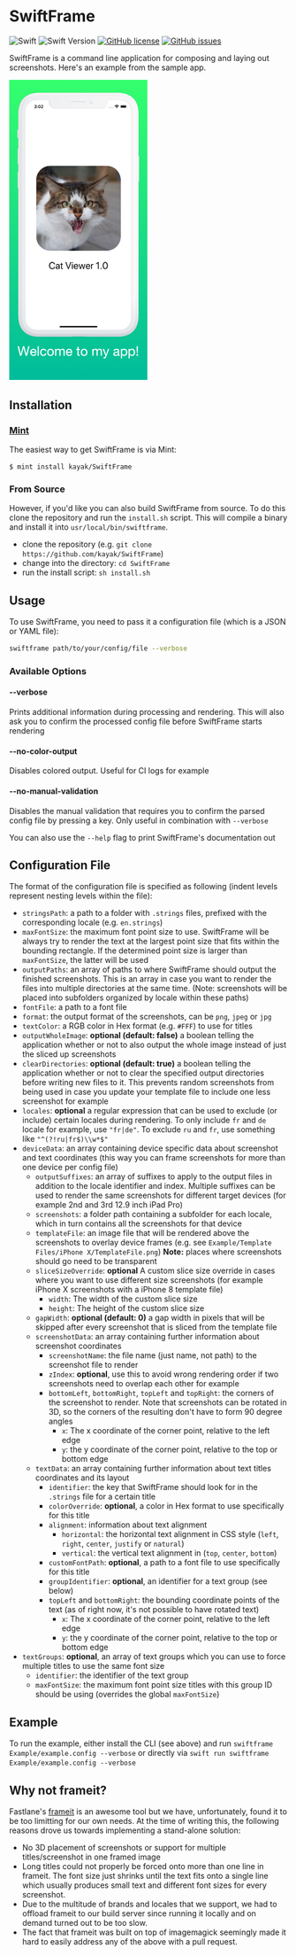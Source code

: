 # SwiftFrame

![Swift](https://github.com/kayak/SwiftFrame/workflows/Swift/badge.svg) ![Swift Version](https://img.shields.io/badge/swift-5.4-orange.svg) [![GitHub license](https://img.shields.io/github/license/kayak/SwiftFrame)](https://github.com/kayak/SwiftFrame/blob/master/LICENSE) [![GitHub issues](https://img.shields.io/github/issues/kayak/SwiftFrame)](https://github.com/kayak/SwiftFrame/issues)

SwiftFrame is a command line application for composing and laying out screenshots. Here's an example from the sample app.

<img src="Example/ExampleScreenshot.png" alt="Framed Screenshot" width="250">

## Installation

### [Mint](https://github.com/yonaskolb/mint)

The easiest way to get SwiftFrame is via Mint:

```
$ mint install kayak/SwiftFrame
```

### From Source

However, if you'd like you can also build SwiftFrame from source. To do this clone the repository and run the `install.sh` script. This will compile a binary and install it into `usr/local/bin/swiftframe`.

-   clone the repository (e.g. `git clone https://github.com/kayak/SwiftFrame`)
-   change into the directory: `cd SwiftFrame`
-   run the install script: `sh install.sh`

## Usage

To use SwiftFrame, you need to pass it a configuration file (which is a JSON or YAML file):

```bash
swiftframe path/to/your/config/file --verbose
```

### Available Options

#### --verbose

Prints additional information during processing and rendering. This will also ask you to confirm the processed config file before SwiftFrame starts rendering

#### --no-color-output

Disables colored output. Useful for CI logs for example

#### --no-manual-validation

Disables the manual validation that requires you to confirm the parsed config file by pressing a key. Only useful in combination with `--verbose`

You can also use the `--help` flag to print SwiftFrame's documentation out

## Configuration File

The format of the configuration file is specified as following (indent levels represent nesting levels within the file):

-   `stringsPath`: a path to a folder with `.strings` files, prefixed with the corresponding locale (e.g. `en.strings`)
-   `maxFontSize`: the maximum font point size to use. SwiftFrame will be always try to render the text at the largest point size that fits within the bounding rectangle. If the determined point size is larger than `maxFontSize`, the latter will be used
-   `outputPaths`: an array of paths to where SwiftFrame should output the finished screenshots. This is an array in case you want to render the files into multiple directories at the same time. (Note: screenshots will be placed into subfolders organized by locale within these paths)
-   `fontFile`: a path to a font file
-   `format`: the output format of the screenshots, can be `png`, `jpeg` or `jpg`
-   `textColor`: a RGB color in Hex format (e.g. `#FFF`) to use for titles
-   `outputWholeImage`: **optional (default: false)** a boolean telling the application whether or not to also output the whole image instead of just the sliced up screenshots
-   `clearDirectories`: **optional (default: true)** a boolean telling the application whether or not to clear the specified output directories before writing new files to it. This prevents random screenshots from being used in case you update your template file to include one less screenshot for example
-   `locales`: **optional** a regular expression that can be used to exclude (or include) certain locales during rendering. To only include `fr` and `de` locale for example, use `"fr|de"`. To exclude `ru` and `fr`, use something like `"^(?!ru|fr$)\\w*$"`
-   `deviceData`: an array containing device specific data about screenshot and text coordinates (this way you can frame screenshots for more than one device per config file)
    -   `outputSuffixes`: an array of suffixes to apply to the output files in addition to the locale identifier and index. Multiple suffixes can be used to render the same screenshots for different target devices (for example 2nd and 3rd 12.9 inch iPad Pro)
    -   `screenshots`: a folder path containing a subfolder for each locale, which in turn contains all the screenshots for that device
    -   `templateFile`: an image file that will be rendered above the screenshots to overlay device frames (e.g. see `Example/Template Files/iPhone X/TemplateFile.png`) **Note:** places where screenshots should go need to be transparent
    -   `sliceSizeOverride`: **optional** A custom slice size override in cases where you want to use different size screenshots (for example iPhone X screenshots with a iPhone 8 template file)
        -   `width`: The width of the custom slice size
        -   `height`: The height of the custom slice size
    -   `gapWidth`: **optional (default: 0)** a gap width in pixels that will be skipped after every screenshot that is sliced from the template file
    -   `screenshotData`: an array containing further information about screenshot coordinates
        -   `screenshotName`: the file name (just name, not path) to the screenshot file to render
        -   `zIndex`: **optional**, use this to avoid wrong rendering order if two screenshots need to overlap each other for example
        -   `bottomLeft`, `bottomRight`, `topLeft` and `topRight`: the corners of the screenshot to render. Note that screenshots can be rotated in 3D, so the corners of the resulting don't have to form 90 degree angles
            -   `x`: The x coordinate of the corner point, relative to the left edge
            -   `y`: the y coordinate of the corner point, relative to the top or bottom edge
    -   `textData`: an array containing further information about text titles coordinates and its layout
        -   `identifier`: the key that SwiftFrame should look for in the `.strings` file for a certain title
        -   `colorOverride`: **optional**, a color in Hex format to use specifically for this title
        -   `alignment`: information about text alignment
            -   `horizontal`: the horizontal text alignment in CSS style (`left`, `right`, `center`, `justify` or `natural`)
            -   `vertical`: the vertical text alignment in (`top`, `center`, `bottom`)
        -   `customFontPath`: **optional**, a path to a font file to use specifically for this title
        -   `groupIdentifier`: **optional**, an identifier for a text group (see below)
        -   `topLeft` and `bottomRight`: the bounding coordinate points of the text (as of right now, it's not possible to have rotated text)
            -   `x`: The x coordinate of the corner point, relative to the left edge
            -   `y`: the y coordinate of the corner point, relative to the top or bottom edge
-   `textGroups`: **optional**, an array of text groups which you can use to force multiple titles to use the same font size
    -   `identifier`: the identifier of the text group
    -   `maxFontSize`: the maximum font point size titles with this group ID should be using (overrides the global `maxFontSize`)

## Example

To run the example, either install the CLI (see above) and run `swiftframe Example/example.config --verbose` or directly via `swift run swiftframe Example/example.config --verbose`

## Why not frameit?

Fastlane's [frameit](https://github.com/fastlane/fastlane/tree/master/frameit) is an awesome tool but we have, unfortunately, found it to be too limitting for our own needs. At the time of writing this, the following reasons drove us towards implementing a stand-alone solution:

-   No 3D placement of screenshots or support for multiple titles/screenshot in one framed image
-   Long titles could not properly be forced onto more than one line in frameit. The font size just shrinks until the text fits onto a single line which usually produces small text and different font sizes for every screenshot.
-   Due to the multitude of brands and locales that we support, we had to offload frameit to our build server since running it locally and on demand turned out to be too slow.
-   The fact that frameit was built on top of imagemagick seemingly made it hard to easily address any of the above with a pull request.
